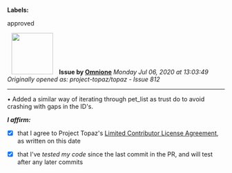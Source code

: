 **Labels:**

approved



<a href="https://github.com/Omnione"><img src="https://avatars2.githubusercontent.com/u/10185476?v=4" width="96" height="96" hspace="10"></img></a> **Issue by [Omnione](https://github.com/Omnione)**
_Monday Jul 06, 2020 at 13:03:49_
_Originally opened as: project-topaz/topaz - Issue 812_

----

• Added a similar way of iterating through pet_list as trust do to avoid crashing with gaps in the ID's.

<!-- place 'x' mark between square [] brackets to affirm: -->
**_I affirm:_**
- [X] that I agree to Project Topaz's [Limited Contributor License Agreement](http://project-topaz.com/blob/release/CONTRIBUTOR_AGREEMENT.md), as written on this date
- [X] that I've _tested my code_ since the last commit in the PR, and will test after any later commits



